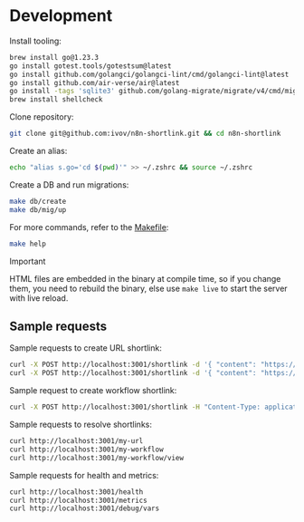 # Development

Install tooling:

```sh
brew install go@1.23.3
go install gotest.tools/gotestsum@latest
go install github.com/golangci/golangci-lint/cmd/golangci-lint@latest
go install github.com/air-verse/air@latest
go install -tags 'sqlite3' github.com/golang-migrate/migrate/v4/cmd/migrate@latest
brew install shellcheck
```

Clone repository:

```sh
git clone git@github.com:ivov/n8n-shortlink.git && cd n8n-shortlink
```

Create an alias:

```sh
echo "alias s.go='cd $(pwd)'" >> ~/.zshrc && source ~/.zshrc
```

Create a DB and run migrations:

```sh
make db/create
make db/mig/up
```

For more commands, refer to the [Makefile](../Makefile):

```sh
make help
```

> [!IMPORTANT]  
> HTML files are embedded in the binary at compile time, so if you change them, you need to rebuild the binary, else use `make live` to start the server with live reload.

## Sample requests

Sample requests to create URL shortlink:

```sh
curl -X POST http://localhost:3001/shortlink -d '{ "content": "https://ivov.dev" }'
curl -X POST http://localhost:3001/shortlink -d '{ "content": "https://ivov.dev", "slug": "my-url" }'
```

Sample request to create workflow shortlink:

```sh
curl -X POST http://localhost:3001/shortlink -H "Content-Type: application/json" -d '{ "slug": "my-workflow", "content": "{\"nodes\":[{\"parameters\":{},\"id\":\"f6c01408-2371-4542-b4fa-abbfa61b0ef2\",\"name\":\"When clicking \u2018Test workflow\u2019\",\"type\":\"n8n-nodes-base.manualTrigger\",\"typeVersion\":1,\"position\":[580,300]},{\"parameters\":{\"options\":{}},\"id\":\"0cf6ba0e-b33e-4a8d-9dd0-10f4fdcc42c2\",\"name\":\"Edit Fields\",\"type\":\"n8n-nodes-base.set\",\"typeVersion\":3.4,\"position\":[800,300]}],\"connections\":{\"When clicking \u2018Test workflow\u2019\":{\"main\":[[{\"node\":\"Edit Fields\",\"type\":\"main\",\"index\":0}]]}},\"pinData\":{}}" }'
```

Sample requests to resolve shortlinks:

```sh
curl http://localhost:3001/my-url
curl http://localhost:3001/my-workflow
curl http://localhost:3001/my-workflow/view
```

Sample requests for health and metrics:

```sh
curl http://localhost:3001/health
curl http://localhost:3001/metrics
curl http://localhost:3001/debug/vars
```

